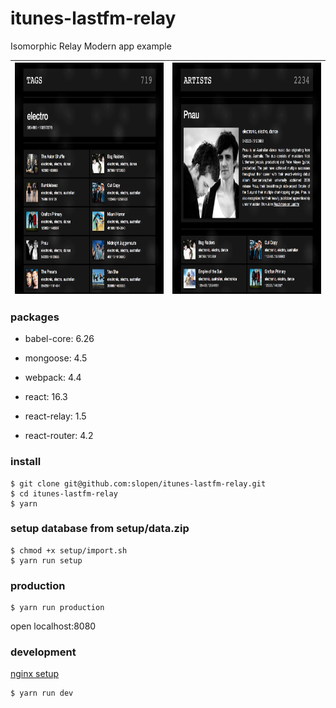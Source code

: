 # itunes-lastfm-relay

Isomorphic Relay Modern app example

<img src="/src/images/screenshot-01.png" align="left" height="370" width="340"> | <img src="/src/images/screenshot-02.png" align="right" height="370" width="340">
--- | ---


### packages

* babel-core: 6.26

* mongoose: 4.5

* webpack: 4.4

* react: 16.3

* react-relay: 1.5

* react-router: 4.2

### install

```
$ git clone git@github.com:slopen/itunes-lastfm-relay.git
$ cd itunes-lastfm-relay
$ yarn

```

### setup database from setup/data.zip

```
$ chmod +x setup/import.sh
$ yarn run setup

```

### production

```
$ yarn run production
```

open localhost:8080

### development

[nginx setup](/nginx)

```
$ yarn run dev
```
